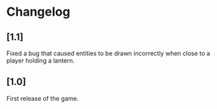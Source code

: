 # Changelog

## [1.1]
Fixed a bug that caused entities to be drawn incorrectly when close to a player
holding a lantern.

## [1.0]
First release of the game.
